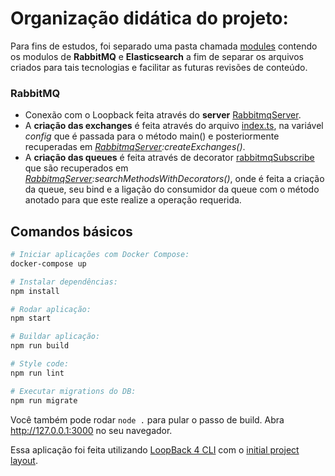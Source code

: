 
# Organização didática do projeto:
Para fins de estudos, foi separado uma pasta chamada [modules](https://github.com/VictorMagalhaesSales/microservice-loopback-video/tree/master/src/modules) contendo os modulos de **RabbitMQ** e **Elasticsearch** a fim de separar os arquivos criados para tais tecnologias e facilitar as futuras revisões de conteúdo.

### RabbitMQ
- Conexão com o Loopback feita através do **server** [RabbitmqServer](https://github.com/VictorMagalhaesSales/microservice-loopback-video/blob/master/src/modules/rabbitmq/rabbitmq.server.ts).
- A **criação das exchanges** é feita através do arquivo [index.ts](https://github.com/VictorMagalhaesSales/microservice-loopback-video/blob/master/src/index.ts), na variável *config* que é passada para o método main() e posteriormente recuperadas em *[RabbitmqServer](https://github.com/VictorMagalhaesSales/microservice-loopback-video/blob/master/src/modules/rabbitmq/rabbitmq.server.ts):createExchanges()*.
- A **criação das queues** é feita através de decorator [rabbitmqSubscribe](https://github.com/VictorMagalhaesSales/microservice-loopback-video/blob/master/src/modules/rabbitmq/rabbitmq-subscribe.decorator.ts) que são recuperados em *[RabbitmqServer](https://github.com/VictorMagalhaesSales/microservice-loopback-video/blob/master/src/modules/rabbitmq/rabbitmq.server.ts):searchMethodsWithDecorators()*, onde é feita a criação da queue, seu bind e a ligação do consumidor da queue com o método anotado para que este realize a operação requerida.

## Comandos básicos
```sh
# Iniciar aplicações com Docker Compose:
docker-compose up

# Instalar dependências:
npm install

# Rodar aplicação:
npm start

# Buildar aplicação:
npm run build

# Style code:
npm run lint

# Executar migrations do DB:
npm run migrate
```
Você também pode rodar `node .` para pular o passo de build.
Abra http://127.0.0.1:3000 no seu navegador.

Essa aplicação foi feita utilizando [LoopBack 4 CLI](https://loopback.io/doc/en/lb4/Command-line-interface.html) com o
[initial project layout](https://loopback.io/doc/en/lb4/Loopback-application-layout.html).
